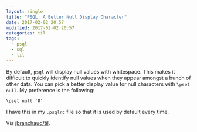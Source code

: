 ```yaml
---
layout: single
title: "PSQL: A Better Null Display Character"
date: 2017-02-02 20:57
modified: 2017-02-02 20:57
categories: til
tags:
  - psql
  - sql
  - til
---
```


By default, `psql` will display null values with whitespace. This makes it
difficult to quickly identify null values when they appear amongst a bunch
of other data. You can pick a better display value for null characters with
`\pset null`. My preference is the following:

```psql
\pset null 'Ø'
```

I have this in my `.psqlrc` file so that it is used by default every time.

Via [jbranchaud/til](https://github.com/jbranchaud/til).
